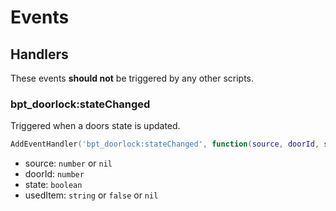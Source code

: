 # Events

## Handlers

These events **should not** be triggered by any other scripts.

### bpt_doorlock:stateChanged

Triggered when a doors state is updated.

```lua
AddEventHandler('bpt_doorlock:stateChanged', function(source, doorId, state, usedItem) end)
```

- source: `number` or `nil`
- doorId: `number`
- state: `boolean`
- usedItem: `string` or `false` or `nil`